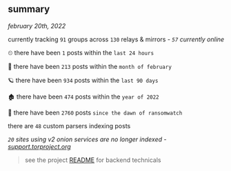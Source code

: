 
## summary
_february 20th, 2022_

currently tracking `91` groups across `130` relays & mirrors - _`57` currently online_

⏲ there have been `1` posts within the `last 24 hours`

🦈 there have been `213` posts within the `month of february`

🪐 there have been `934` posts within the `last 90 days`

🏚 there have been `474` posts within the `year of 2022`

🦕 there have been `2760` posts `since the dawn of ransomwatch`

there are `48` custom parsers indexing posts

_`20` sites using v2 onion services are no longer indexed - [support.torproject.org](https://support.torproject.org/onionservices/v2-deprecation/)_

> see the project [README](https://github.com/thetanz/ransomwatch#ransomwatch--) for backend technicals
